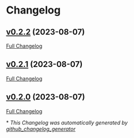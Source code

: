 # Changelog

## [v0.2.2](https://github.com/devlooped/CloudActors/tree/v0.2.2) (2023-08-07)

[Full Changelog](https://github.com/devlooped/CloudActors/compare/v0.2.1...v0.2.2)

## [v0.2.1](https://github.com/devlooped/CloudActors/tree/v0.2.1) (2023-08-07)

[Full Changelog](https://github.com/devlooped/CloudActors/compare/v0.2.0...v0.2.1)

## [v0.2.0](https://github.com/devlooped/CloudActors/tree/v0.2.0) (2023-08-07)

[Full Changelog](https://github.com/devlooped/CloudActors/compare/607a992d701fcc6f70f130f704c2c520874b25e0...v0.2.0)



\* *This Changelog was automatically generated by [github_changelog_generator](https://github.com/github-changelog-generator/github-changelog-generator)*
